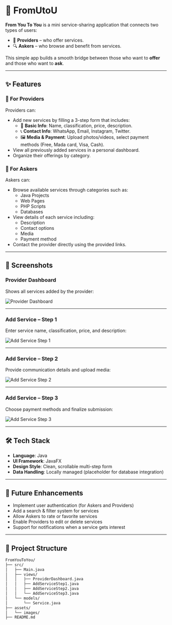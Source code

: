 # 📱 FromUtoU

**From You To You** is a mini service-sharing application that connects two types of users:

- 💼 **Providers** – who offer services.
- 🔍 **Askers** – who browse and benefit from services.

This simple app builds a smooth bridge between those who want to **offer** and those who want to **ask**.

---

## ✨ Features

### 👤 For Providers
Providers can:
- Add new services by filling a 3-step form that includes:
  - 📝 **Basic Info**: Name, classification, price, description.
  - 📞 **Contact Info**: WhatsApp, Email, Instagram, Twitter.
  - 🖼️ **Media & Payment**: Upload photos/videos, select payment methods (Free, Mada card, Visa, Cash).
- View all previously added services in a personal dashboard.
- Organize their offerings by category.

### 🔎 For Askers
Askers can:
- Browse available services through categories such as:
  - Java Projects
  - Web Pages
  - PHP Scripts
  - Databases
- View details of each service including:
  - Description
  - Contact options
  - Media
  - Payment method
- Contact the provider directly using the provided links.

---

## 📸 Screenshots

### Provider Dashboard
Shows all services added by the provider:

![Provider Dashboard](./provider_services.png)

---

### Add Service – Step 1
Enter service name, classification, price, and description:

![Add Service Step 1](./add_service_1.png)

---

### Add Service – Step 2
Provide communication details and upload media:

![Add Service Step 2](./add_service_2.png)

---

### Add Service – Step 3
Choose payment methods and finalize submission:

![Add Service Step 3](./add_service_3.png)

---

## 🛠️ Tech Stack

- **Language**: Java  
- **UI Framework**: JavaFX  
- **Design Style**: Clean, scrollable multi-step form  
- **Data Handling**: Locally managed (placeholder for database integration)

---

## 🚀 Future Enhancements

- Implement user authentication (for Askers and Providers)
- Add a search & filter system for services
- Allow Askers to rate or favorite services
- Enable Providers to edit or delete services
- Support for notifications when a service gets interest

---

## 📂 Project Structure

```bash
FromYouToYou/
├── src/
│   ├── Main.java
│   ├── views/
│   │   ├── ProviderDashboard.java
│   │   ├── AddServiceStep1.java
│   │   ├── AddServiceStep2.java
│   │   └── AddServiceStep3.java
│   └── models/
│       └── Service.java
├── assets/
│   └── images/
├── README.md
